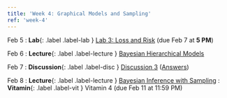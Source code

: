 ```yaml
---
title: 'Week 4: Graphical Models and Sampling'
ref: 'week-4'
---
```


Feb 5
: **Lab**{: .label .label-lab } [Lab 3: Loss and Risk](https://data102.datahub.berkeley.edu/hub/user-redirect/git-pull?repo=https%3A%2F%2Fgithub.com%2Fds-102%2Fsp24-materials&urlpath=lab%2Ftree%2Fsp24-materials%2Flab%2Flab03%2Flab03.ipynb&branch=main) (due Feb 7 at **5 PM**)

Feb 6
: **Lecture**{: .label .label-lecture } [Bayesian Hierarchical Models](lecture/lec07)

Feb 7
: **Discussion**{: .label .label-disc } [Discussion 3](https://drive.google.com/file/d/1qdFNoBHQ3kcDm251D7TaHnnJgBj2fFsF/view?usp=sharing) ([Answers](https://drive.google.com/file/d/1g0EJRD5a6RlJ2D_qVKcA3BRObzOzvBc6/view?usp=sharing))

Feb 8
: **Lecture**{: .label .label-lecture } [Bayesian Inference with Sampling](lecture/lec08)
: **Vitamin**{: .label .label-vit } Vitamin 4 (due Feb 11 at 11:59 PM)
